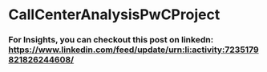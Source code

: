 # CallCenterAnalysisPwCProject

### For Insights, you can checkout this post on linkedn: https://www.linkedin.com/feed/update/urn:li:activity:7235179821826244608/ 
